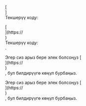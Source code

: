 [<br host>]<br action>Текшерүү коду:<br code>

[<br host>](https://<br host>)<br action>Текшерүү коду:<br code>.

Эгер сиз арыз бере элек болсоңуз [<br host>](https://<br host>)<br action>, бул билдирүүгө көңүл бурбаңыз.

Эгер сиз арыз бере элек болсоңуз [<br host>](https://<br host>)<br action>, бул билдирүүгө көңүл бурбаңыз.
